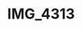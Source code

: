 ---
pid: '150'
layout: bg-photos
title: IMG_4313
filename: IMG_4375.jpg
caption: 
previous_pid: '149'
next_pid: '151'
permalink: "/photos/150.html"
---